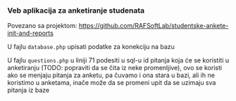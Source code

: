 ### Veb aplikacija za anketiranje studenata 

Povezano sa projektom: https://github.com/RAFSoftLab/studentske-ankete-init-and-reports 

U fajlu `database.php` upisati podatke za konekciju na bazu
 
U fajlu `questions.php` u liniji 71 podesiti u sql-u id pitanja koja će se koristiti u anketiranju (TODO: popraviti da se čita iz neke promenljive), ovo se koristi ako se menjaju pitanja za anketu, pa čuvamo i ona stara u bazi, ali ih ne koristimo u anketama, inače može da se promeni upit da se uzimaju sva pitanja iz baze
